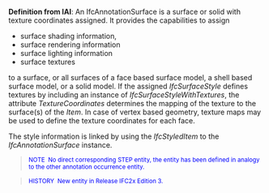 ﻿**Definition
from IAI**: An IfcAnnotationSurface&nbsp;is a surface or solid with texture coordinates assigned. It provides the capabilities to assign

* surface shading information,
* surface rendering information
* surface lighting information
* surface textures

to a surface, or all surfaces of a face based surface model, a shell based surface model, or a solid model. If the assigned _IfcSurfaceStyle_ defines textures by including an instance of _IfcSurfaceStyleWithTextures_, the attribute _TextureCoordinates_ determines the mapping of the texture to the surface(s) of the _Item_. In case of vertex based geometry, texture maps may be used to define the texture coordinates for each face.&nbsp;

The style information is linked by using the _IfcStyledItem_ to the _IfcAnnotationSurface_ instance.

> <font color="#0000ff"><small>NOTE&nbsp;
No direct
corresponding STEP
entity, the entity has been defined in analogy to the other annotation
occurrence entity.</small> </font>

> <small><font color="#0000ff">HISTORY&nbsp;
New entity in
Release IFC2x Edition 3.</font></small>
